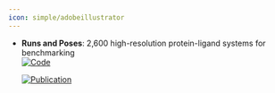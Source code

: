 ```yaml
---
icon: simple/adobeillustrator
---
```





- **Runs and Poses**: 2,600 high-resolution protein-ligand systems for benchmarking  
    [![Code](https://img.shields.io/badge/Code-Repository-blue?style=for-the-badge)](https://doi.org/10.5281/zenodo.14794785) 

    [![Publication](https://img.shields.io/badge/Publication-Citations:0-blue?style=for-the-badge&logo=bookstack)](https://doi.org/10.1101/2025.02.03.636309) 


